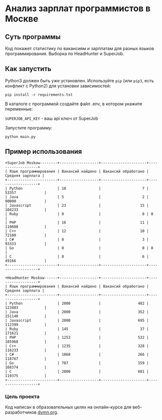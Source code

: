 # Анализ зарплат программистов в Москве

## Суть программы
Код покажет статистику по вакансиям и зарплатам для разных языков программирования.
Выборка по HeadHunter и SuperJob.


## Как запустить
Python3 должен быть уже установлен. 
Используйте `pip` (или `pip3`, есть конфликт с Python2) для установки зависимостей:
```
pip install -r requirements.txt
```
В каталоге с программой создайте файл .env, в котором укажите переменные:

`SUPERJOB_API_KEY` - ваш api ключ от SuperJob

Запустите программу:
```
python main.py
```

## Пример использования
```
+SuperJob Moskow--------+------------------+---------------------+-------------------+
| Язык программирования | Вакансий найдено | Вакансий обработано |  Средняя зарплата |
+-----------------------+------------------+---------------------+-------------------+
| Python                | 10               |                   7 | 53357             |
| Java                  | 5                |                   2 | 90000             |
| Javascript            | 23               |                  15 | 104233            |
| Ruby                  | 0                |                   0 | 0                 |
| PHP                   | 16               |                  11 | 110600            |
| C++                   | 12               |                  10 | 72100             |
| C#                    | 8                |                   3 | 93333             |
| Go                    | 0                |                   0 | 0                 |
| C                     | 8                |                   6 | 49166             |
+-----------------------+------------------+---------------------+-------------------+

+HeadHunter Moskow------+------------------+---------------------+-------------------+
| Язык программирования | Вакансий найдено | Вакансий обработано |  Средняя зарплата |
+-----------------------+------------------+---------------------+-------------------+
| Python                | 2000             |                 482 | 123403            |
| Java                  | 2000             |                 352 | 151140            |
| Javascript            | 2000             |                 695 | 112399            |
| Ruby                  | 145              |                  37 | 171621            |
| PHP                   | 1253             |                 532 | 105968            |
| C++                   | 1235             |                 328 | 116233            |
| C#                    | 1068             |                 266 | 118767            |
| Go                    | 787              |                 159 | 168374            |
| C                     | 2000             |                 681 | 119375            |
+-----------------------+------------------+---------------------+-------------------+
```

### Цель проекта

Код написан в образовательных целях на онлайн-курсе для веб-разработчиков [dvmn.org](https://dvmn.org/).